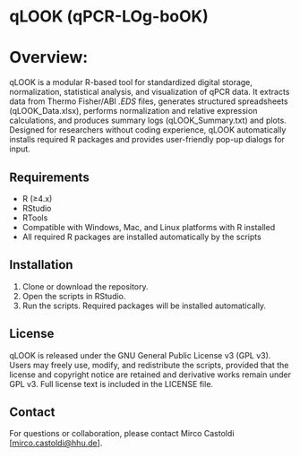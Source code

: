 # qLOOK (qPCR-LOg-boOK)

# Overview:
qLOOK is a modular R-based tool for standardized digital storage, normalization, statistical analysis, and visualization of qPCR data. It extracts data from Thermo Fisher/ABI *.EDS* files, generates structured spreadsheets (qLOOK_Data.xlsx), performs normalization and relative expression calculations, and produces summary logs (qLOOK_Summary.txt) and plots. Designed for researchers without coding experience, qLOOK automatically installs required R packages and provides user-friendly pop-up dialogs for input.

## Requirements
- R (≥4.x)
- RStudio
- RTools
- Compatible with Windows, Mac, and Linux platforms with R installed
- All required R packages are installed automatically by the scripts

## Installation
1. Clone or download the repository.
2. Open the scripts in RStudio.
3. Run the scripts. Required packages will be installed automatically.

## License
qLOOK is released under the GNU General Public License v3 (GPL v3). Users may freely use, modify, and redistribute the scripts, provided that the license and copyright notice are retained and derivative works remain under GPL v3. Full license text is included in the LICENSE file.

## Contact
For questions or collaboration, please contact Mirco Castoldi [mirco.castoldi@hhu.de].

